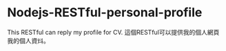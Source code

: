 # Nodejs-RESTful-personal-profile
  This RESTful can reply my profile for CV.
  這個RESTful可以提供我的個人網頁我的個人資炓。
